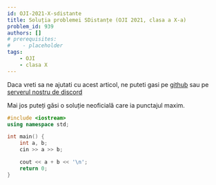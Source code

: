```yaml
---
id: OJI-2021-X-sdistante
title: Soluția problemei SDistanțe (OJI 2021, clasa a X-a)
problem_id: 939
authors: []
# prerequisites:
#    - placeholder
tags:
    - OJI
    - clasa X
---
```


Daca vreti sa ne ajutati cu acest articol, ne puteti gasi pe [github](https://github.com/roalgo-discord/arhiva-educationala) sau pe [serverul nostru de discord](https://discord.gg/vdDRSmg3fC)

Mai jos puteți găsi o soluție neoficială care ia punctajul maxim.

```cpp
#include <iostream>
using namespace std;

int main() {
    int a, b;
    cin >> a >> b;

    cout << a + b << '\n';
    return 0;
}
```
